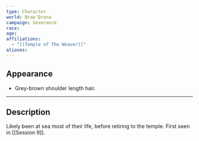 ```yaml
---
type: Character
world: Brao'Drana
campaign: Severance
race: 
age: 
affiliations:
  - "[[Temple of The Weaver]]"
aliases: 
---
```

## Appearance

- Grey-brown shoulder length hair.

---

## Description

Likely been at sea most of their life, before retiring to the temple.
First seen in [[Session 9]].